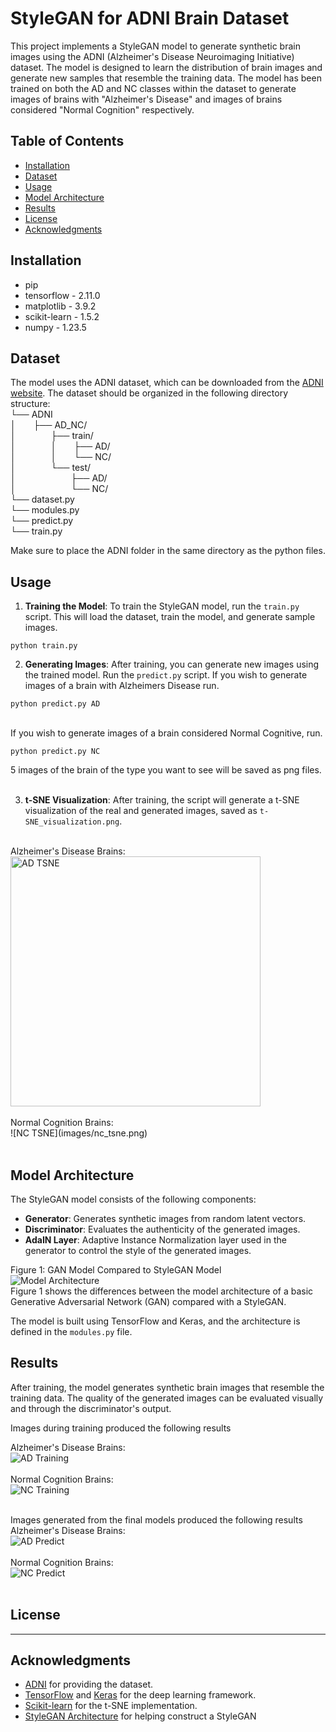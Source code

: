 # StyleGAN for ADNI Brain Dataset

This project implements a StyleGAN model to generate synthetic brain images using the ADNI (Alzheimer's Disease Neuroimaging Initiative) dataset. The model is designed to learn the distribution of brain images and generate new samples that resemble the training data. The model has been trained on both the AD and NC classes within the dataset to generate images of brains with "Alzheimer's Disease" and images of brains considered "Normal Cognition" respectively.

## Table of Contents

- [Installation](#installation)
- [Dataset](#dataset)
- [Usage](#usage)
- [Model Architecture](#model-architecture)
- [Results](#results)
- [License](#license)
- [Acknowledgments](#acknowledgments)




## Installation
- pip
- tensorflow - 2.11.0
- matplotlib - 3.9.2
- scikit-learn - 1.5.2
- numpy - 1.23.5

## Dataset

The model uses the ADNI dataset, which can be downloaded from the [ADNI website](http://adni.loni.usc.edu/). The dataset should be organized in the following directory structure: <br/>
└── ADNI <br/>
│&emsp;&emsp;├── AD_NC/ <br/>
│&emsp;&emsp;&emsp;&emsp;├── train/ <br/>
│&emsp;&emsp;&emsp;&emsp;│&emsp;&emsp;├── AD/ <br/>
│&emsp;&emsp;&emsp;&emsp;│&emsp;&emsp;└── NC/ <br/>
│&emsp;&emsp;&emsp;&emsp;└── test/ <br/>
│&emsp;&emsp;&emsp;&emsp;&emsp;&emsp;&nbsp;├── AD/ <br/>
│&emsp;&emsp;&emsp;&emsp;&emsp;&emsp;&nbsp;└── NC/ <br/>
└── dataset.py <br/>
└── modules.py <br/>
└── predict.py <br/>
└── train.py <br/>


Make sure to place the ADNI folder in the same directory as the python files.

## Usage

1. **Training the Model**: To train the StyleGAN model, run the `train.py` script. This will load the dataset, train the model, and generate sample images.

```
python train.py
```

2. **Generating Images**: After training, you can generate new images using the trained model. Run the `predict.py` script. If you wish to generate images of a brain with Alzheimers Disease run.

```
python predict.py AD
```
<br/>
  If you wish to generate images of a brain considered Normal Cognitive, run.

```
python predict.py NC
```

  5 images of the brain of the type you want to see will be saved as png files.
<br/>
<br/>

3. **t-SNE Visualization**: After training, the script will generate a t-SNE visualization of the real and generated images, saved as `t-SNE_visualization.png`.
<br/>
Alzheimer's Disease Brains:
<br/>
<img src="images/tsne_AD.png" alt="AD TSNE" width="400"/>
<br/>
<br/>
Normal Cognition Brains:
<br/>
![NC TSNE](images/nc_tsne.png)
<br/>
<br/>


## Model Architecture

The StyleGAN model consists of the following components:

- **Generator**: Generates synthetic images from random latent vectors.
- **Discriminator**: Evaluates the authenticity of the generated images.
- **AdaIN Layer**: Adaptive Instance Normalization layer used in the generator to control the style of the generated images.

Figure 1: GAN Model Compared to StyleGAN Model
<br/>
![Model Architecture](images/model_architecture.png)
<br/>
Figure 1 shows the differences between the model architecture of a basic Generative Adversarial Network (GAN) compared with a StyleGAN.

The model is built using TensorFlow and Keras, and the architecture is defined in the `modules.py` file.

## Results

After training, the model generates synthetic brain images that resemble the training data. The quality of the generated images can be evaluated visually and through the discriminator's output.

Images during training produced the following results

Alzheimer's Disease Brains:
<br/>
![AD Training](images/AD_images.gif)
<br/>
<br/>
Normal Cognition Brains:
<br/>
![NC Training](images/NC_images.gif)
<br/>
<br/>

Images generated from the final models produced the following results 
Alzheimer's Disease Brains:
<br/>
![AD Predict](images/AD_image.png)
<br/>
<br/>
Normal Cognition Brains:
<br/>
![NC Predict](images/NC_image.png)
<br/>
<br/>


## License

--------------------------------

## Acknowledgments

- [ADNI](http://adni.loni.usc.edu/) for providing the dataset.
- [TensorFlow](https://www.tensorflow.org/) and [Keras](https://keras.io/) for the deep learning framework.
- [Scikit-learn](https://scikit-learn.org/stable/) for the t-SNE implementation.
- [StyleGAN Architecture](https://arxiv.org/abs/1812.04948) for helping construct a StyleGAN
